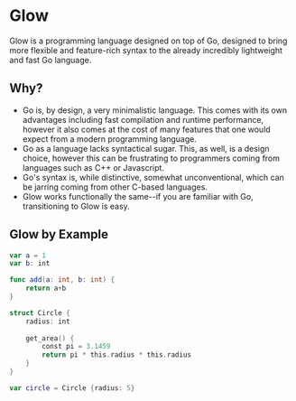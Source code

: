 # Glow

Glow is a programming language designed on top of Go, designed to bring more flexible and feature-rich syntax to the already incredibly lightweight and fast Go language.

## Why?
- Go is, by design, a very minimalistic language. This comes with its own advantages including fast compilation and runtime performance, however it also comes at the cost of many features that one would expect from a modern programming language.
- Go as a language lacks syntactical sugar. This, as well, is a design choice, however this can be frustrating to programmers coming from languages such as C++ or Javascript.
- Go's syntax is, while distinctive, somewhat unconventional, which can be jarring coming from other C-based languages.
- Glow works functionally the same--if you are familiar with Go, transitioning to Glow is easy.

## Glow by Example

```swift
var a = 1
var b: int

func add(a: int, b: int) {
    return a+b
}
```

```swift
struct Circle {
    radius: int
    
    get_area() {
        const pi = 3.1459
        return pi * this.radius * this.radius
    }
}

var circle = Circle {radius: 5}
```


